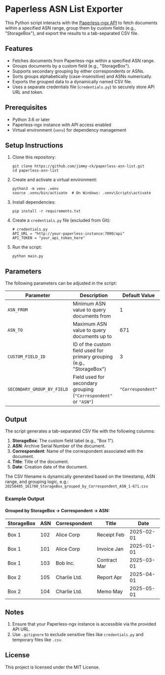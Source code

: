 # Paperless ASN List Exporter

This Python script interacts with the [Paperless-ngx API](https://docs.paperless-ngx.com/api/) to fetch documents within a specified ASN range, group them by custom fields (e.g., "StorageBox"), and export the results to a tab-separated CSV file.

## Features

- Fetches documents from Paperless-ngx within a specified ASN range.
- Groups documents by a custom field (e.g., "StorageBox").
- Supports secondary grouping by either correspondents or ASNs.
- Sorts groups alphabetically (case-insensitive) and ASNs numerically.
- Exports the grouped data to a dynamically named CSV file.
- Uses a separate credentials file (`credentials.py`) to securely store API URL and token.

## Prerequisites

- Python 3.6 or later
- Paperless-ngx instance with API access enabled
- Virtual environment (`venv`) for dependency management

## Setup Instructions

1. Clone this repository:
    ```
    git clone https://github.com/jimmy-ck/paperless-asn-list.git
    cd paperless-asn-list
    ```

2. Create and activate a virtual environment:
    ```
    python3 -m venv .venv
    source .venv/bin/activate  # On Windows: .venv\Scripts\activate
    ```

3. Install dependencies:
    ```
    pip install -r requirements.txt
    ```

4. Create a `credentials.py` file (excluded from Git):
    ```
    # credentials.py
    API_URL = "http://your-paperless-instance:7000/api"
    API_TOKEN = "your_api_token_here"
    ```

5. Run the script:
    ```
    python main.py
    ```

## Parameters

The following parameters can be adjusted in the script:

| Parameter                  | Description                                                                 | Default Value     |
|----------------------------|-----------------------------------------------------------------------------|-------------------|
| `ASN_FROM`                 | Minimum ASN value to query documents from                                   | 1                 |
| `ASN_TO`                   | Maximum ASN value to query documents up to                                  | 671               |
| `CUSTOM_FIELD_ID`          | ID of the custom field used for primary grouping (e.g., "StorageBox")      | 3                 |
| `SECONDARY_GROUP_BY_FIELD` | Field used for secondary grouping (`"Correspondent"` or `"ASN"`)            | `"Correspondent"` |

## Output

The script generates a tab-separated CSV file with the following columns:

1. **StorageBox**: The custom field label (e.g., "Box 1").
2. **ASN**: Archive Serial Number of the document.
3. **Correspondent**: Name of the correspondent associated with the document.
4. **Title**: Title of the document.
5. **Date**: Creation date of the document.

The CSV filename is dynamically generated based on the timestamp, ASN range, and grouping logic, e.g.:
    ```
    20250405_161700_StorageBox_grouped_by_Correspondent_ASN_1-671.csv
    ```

### Example Output

#### Grouped by StorageBox → Correspondent → ASN:
| StorageBox | ASN  | Correspondent  | Title         | Date       |
|----------|------|----------------|---------------|------------|
| Box 1    | 102  | Alice Corp     | Receipt Feb   | 2025-02-01 |
| Box 1    | 101  | Alice Corp     | Invoice Jan   | 2025-01-01 |
| Box 1    | 103  | Bob Inc.       | Contract Mar  | 2025-03-01 |
| Box 2    | 105  | Charlie Ltd.   | Report Apr    | 2025-04-01 |
| Box 2    | 104  | Charlie Ltd.   | Memo May      | 2025-05-01 |

## Notes

1. Ensure that your Paperless-ngx instance is accessible via the provided API URL.
2. Use `.gitignore` to exclude sensitive files like `credentials.py` and temporary files like `.csv`.

## License

This project is licensed under the MIT License.